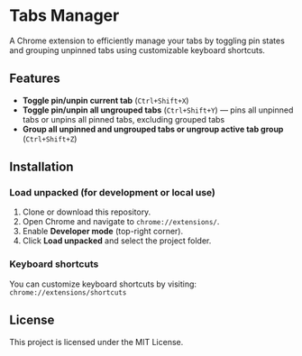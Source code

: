 # Tabs Manager

A Chrome extension to efficiently manage your tabs by toggling pin states and grouping unpinned tabs using customizable keyboard shortcuts.

## Features

- **Toggle pin/unpin current tab** (`Ctrl+Shift+X`)
- **Toggle pin/unpin all ungrouped tabs** (`Ctrl+Shift+Y`) — pins all unpinned tabs or unpins all pinned tabs, excluding grouped tabs
- **Group all unpinned and ungrouped tabs or ungroup active tab group** (`Ctrl+Shift+Z`)

## Installation

### Load unpacked (for development or local use)

1. Clone or download this repository.
2. Open Chrome and navigate to `chrome://extensions/`.
3. Enable **Developer mode** (top-right corner).
4. Click **Load unpacked** and select the project folder.

### Keyboard shortcuts

You can customize keyboard shortcuts by visiting:  
`chrome://extensions/shortcuts`

## License

This project is licensed under the MIT License.
